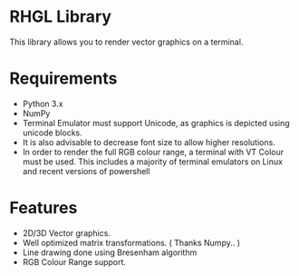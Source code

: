 # RHGL Library

This library allows you to render vector graphics on a terminal.

# Requirements

* Python 3.x
* NumPy
* Terminal Emulator must support Unicode, as graphics is depicted using unicode blocks.
 * It is also advisable to decrease font size to allow higher resolutions.
* In order to render the full RGB colour range, a terminal with VT Colour must be used. This includes a majority of terminal emulators on Linux and recent versions of powershell

# Features

* 2D/3D Vector graphics.
* Well optimized matrix transformations. ( Thanks Numpy.. )
* Line drawing done using Bresenham algorithm
* RGB Colour Range support.

